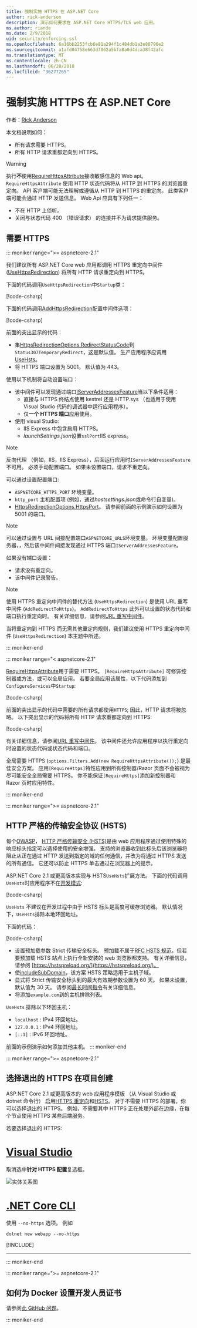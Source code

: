 ```yaml
---
title: 强制实施 HTTPS 在 ASP.NET Core
author: rick-anderson
description: 演示如何要求在 ASP.NET Core HTTPS/TLS web 应用。
ms.author: riande
ms.date: 2/9/2018
uid: security/enforcing-ssl
ms.openlocfilehash: 6a16bb2253fcb6e81a294f1c484db1a3e80796e2
ms.sourcegitcommit: a1afd04758e663d7062a5bfa8a0d4dca38f42afc
ms.translationtype: MT
ms.contentlocale: zh-CN
ms.lasthandoff: 06/20/2018
ms.locfileid: "36277265"
---
```

# <a name="enforce-https-in-aspnet-core"></a>强制实施 HTTPS 在 ASP.NET Core

作者：[Rick Anderson](https://twitter.com/RickAndMSFT)

本文档说明如何：

* 所有请求需要 HTTPS。
* 所有 HTTP 请求重都定向到 HTTPS。

> [!WARNING]
> 执行**不**使用[RequireHttpsAttribute](/dotnet/api/microsoft.aspnetcore.mvc.requirehttpsattribute)接收敏感信息的 Web api。 `RequireHttpsAttribute` 使用 HTTP 状态代码将从 HTTP 到 HTTPS 的浏览器重定向。 API 客户端可能无法理解或遵循从 HTTP 到 HTTPS 的重定向。 此类客户端可能会通过 HTTP 发送信息。 Web Api 应具有下列任一：
>
> * 不在 HTTP 上侦听。
> * 关闭与状态代码 400 （错误请求） 的连接并不为请求提供服务。

<a name="require"></a>
## <a name="require-https"></a>需要 HTTPS

::: moniker range=">= aspnetcore-2.1"

我们建议所有 ASP.NET Core web 应用都调用 HTTPS 重定向中间件 ([UseHttpsRedirection](/dotnet/api/microsoft.aspnetcore.builder.httpspolicybuilderextensions.usehttpsredirection)) 将所有 HTTP 请求重定向到 HTTPS。

下面的代码调用`UseHttpsRedirection`中`Startup`类：

[!code-csharp[](enforcing-ssl/sample/Startup.cs?name=snippet1&highlight=13)]

下面的代码调用[AddHttpsRedirection](/dotnet/api/microsoft.aspnetcore.builder.httpsredirectionservicesextensions.addhttpsredirection)配置中间件选项：

[!code-csharp[](enforcing-ssl/sample/Startup.cs?name=snippet2&highlight=14-99)]

前面的突出显示的代码：

* 集[HttpsRedirectionOptions.RedirectStatusCode](/dotnet/api/microsoft.aspnetcore.httpspolicy.httpsredirectionoptions.redirectstatuscode)到`Status307TemporaryRedirect`，这是默认值。 生产应用程序应调用[UseHsts](#hsts)。
* 将 HTTPS 端口设置为 5001。 默认值为 443。

使用以下机制将自动设置端口：

* 该中间件可以发现通过端口[IServerAddressesFeature](/dotnet/api/microsoft.aspnetcore.hosting.server.features.iserveraddressesfeature)当以下条件适用：
  - 直接与 HTTPS 终结点使用 kestrel 还是 HTTP.sys （也适用于使用 Visual Studio 代码的调试器中运行应用程序）。
  - 仅**一个 HTTPS 端口**应用使用。
* 使用 visual Studio:
  - IIS Express 中包含启用 HTTPS。
  - *launchSettings.json*设置`sslPort`IIS express。

> [!NOTE]
> 反向代理 （例如，IIS，IIS Express），后面运行应用时`IServerAddressesFeature`不可用。 必须手动配置端口。 如果未设置端口，请求不重定向。

可以通过设置配置端口:

* `ASPNETCORE_HTTPS_PORT` 环境变量。
* `http_port` 主机配置项 (例如，通过*hostsettings.json*或命令行自变量)。
* [HttpsRedirectionOptions.HttpsPort](/dotnet/api/microsoft.aspnetcore.httpspolicy.httpsredirectionoptions.httpsport)。 请参阅前面的示例演示如何设置为 5001 的端口。

> [!NOTE]
> 可以通过设置与 URL 间接配置端口`ASPNETCORE_URLS`环境变量。 环境变量配置服务器，，然后该中间件间接发现通过 HTTPS 端口`IServerAddressesFeature`。

如果没有端口设置：

* 请求没有重定向。
* 该中间件记录警告。

> [!NOTE]
> 使用 HTTPS 重定向中间件的替代方法 (`UseHttpsRedirection`) 是使用 URL 重写中间件 (`AddRedirectToHttps`)。 `AddRedirectToHttps` 此外可以设置的状态代码和端口执行重定向时。 有关详细信息，请参阅[URL 重写中间件](xref:fundamentals/url-rewriting)。
>
> 当将重定向到 HTTPS 而无需其他重定向规则，我们建议使用 HTTPS 重定向中间件 (`UseHttpsRedirection`) 本主题中所述。

::: moniker-end

::: moniker range="< aspnetcore-2.1"

[RequireHttpsAttribute](/dotnet/api/microsoft.aspnetcore.mvc.requirehttpsattribute)用于需要 HTTPS。 `[RequireHttpsAttribute]` 可修饰控制器或方法，或可以全局应用。 若要全局应用该属性，以下代码添加到`ConfigureServices`中`Startup`:

[!code-csharp[](authentication/accconfirm/sample/WebApp1/Startup.cs?name=snippet2&highlight=4-999)]

前面的突出显示的代码中需要的所有请求都使用`HTTPS`; 因此，HTTP 请求将被忽略。 以下突出显示的代码将所有 HTTP 请求重都定向到 HTTPS:

[!code-csharp[](authentication/accconfirm/sample/WebApp1/Startup.cs?name=snippet_AddRedirectToHttps&highlight=7-999)]

有关详细信息，请参阅[URL 重写中间件](xref:fundamentals/url-rewriting)。 该中间件还允许应用程序以执行重定向时设置的状态代码或状态代码和端口。

全局需要 HTTPS (`options.Filters.Add(new RequireHttpsAttribute());`) 是最佳安全方案。 应用`[RequireHttps]`特性应用到所有控制器/Razor 页面不会被视为尽可能安全全局需要 HTTPS。 你不能保证`[RequireHttps]`添加新控制器和 Razor 页时应用特性。

::: moniker-end

::: moniker range=">= aspnetcore-2.1"

<a name="hsts"></a>
## <a name="http-strict-transport-security-protocol-hsts"></a>HTTP 严格的传输安全协议 (HSTS)

每个[OWASP](https://www.owasp.org/index.php/About_The_Open_Web_Application_Security_Project)， [HTTP 严格传输安全 (HSTS)](https://www.owasp.org/index.php/HTTP_Strict_Transport_Security_Cheat_Sheet)是由 web 应用程序通过使用特殊的响应标头指定可以选择使用的安全增强。 支持的浏览器收到此标头后该浏览器将阻止从正在通过 HTTP 发送到指定的域的任何通信，并改为将通过 HTTPS 发送的所有通信。 它还可以防止 HTTPS 单击通过在浏览器上的提示。

ASP.NET Core 2.1 或更高版本实现与 HSTS`UseHsts`扩展方法。 下面的代码调用`UseHsts`时应用程序不在[开发模式](xref:fundamentals/environments):

[!code-csharp[](enforcing-ssl/sample/Startup.cs?name=snippet1&highlight=10)]

`UseHsts` 不建议在开发过程中由于 HSTS 标头是高度可缓存浏览器。 默认情况下，`UseHsts`排除本地环回地址。

下面的代码：

[!code-csharp[](enforcing-ssl/sample/Startup.cs?name=snippet2&highlight=5-12)]

* 设置预加载参数 Strict 传输安全标头。 预加载不属于[RFC HSTS 规范](https://tools.ietf.org/html/rfc6797)，但若要预加载 HSTS 站点上执行全新安装的 web 浏览器都支持。 有关详细信息，请参阅 [https://hstspreload.org/](https://hstspreload.org/)。
* 使[includeSubDomain](https://tools.ietf.org/html/rfc6797#section-6.1.2)，该方案 HSTS 策略适用于主机子域。 
* 显式将 Strict 传输安全标头到的最大有效期参数设置为 60 天。 如果未设置，默认值为 30 天。 请参阅[最长时间指令](https://tools.ietf.org/html/rfc6797#section-6.1.1)有关详细信息。
* 将添加`example.com`到的主机排除列表。

`UseHsts` 排除以下环回主机：

* `localhost` : IPv4 环回地址。
* `127.0.0.1` : IPv4 环回地址。
* `[::1]` : IPv6 环回地址。

前面的示例演示如何添加其他主机。
::: moniker-end

::: moniker range=">= aspnetcore-2.1"

<a name="https"></a>
## <a name="opt-out-of-https-on-project-creation"></a>选择退出的 HTTPS 在项目创建

ASP.NET Core 2.1 或更高版本的 web 应用程序模板 （从 Visual Studio 或 dotnet 命令行） 启用[HTTPS 重定向](#require)和[HSTS](#hsts)。 对于不需要 HTTPS 的部署，你可以选择退出的 HTTPS。 例如，不需要其中 HTTPS 正在处理外部在边缘，在每个节点使用 HTTPS 某些后端服务。

若要选择退出的 HTTPS:

# <a name="visual-studiotabvisual-studio"></a>[Visual Studio](#tab/visual-studio) 

取消选中**针对 HTTPS 配置**复选框。

![实体关系图](enforcing-ssl/_static/out.png)

#   <a name="net-core-clitabnetcore-cli"></a>[.NET Core CLI](#tab/netcore-cli) 

使用 `--no-https` 选项。 例如

```console
dotnet new webapp --no-https
```

[!INCLUDE[](~/includes/webapp-alias-notice.md)]

---

::: moniker-end

::: moniker range=">= aspnetcore-2.1"

## <a name="how-to-setup-a-developer-certificate-for-docker"></a>如何为 Docker 设置开发人员证书

请参阅[此 GitHub 问题](https://github.com/aspnet/Docs/issues/6199)。

::: moniker-end
